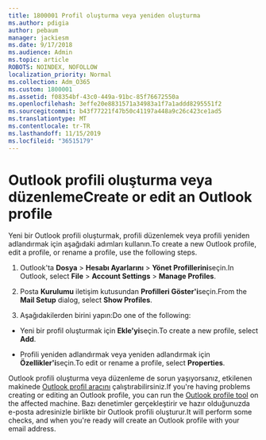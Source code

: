 ```yaml
---
title: 1800001 Profil oluşturma veya yeniden oluşturma
ms.author: pdigia
author: pebaum
manager: jackiesm
ms.date: 9/17/2018
ms.audience: Admin
ms.topic: article
ROBOTS: NOINDEX, NOFOLLOW
localization_priority: Normal
ms.collection: Adm_O365
ms.custom: 1800001
ms.assetid: f08354bf-43c0-449a-91bc-85f76672550a
ms.openlocfilehash: 3effe20e8831571a34983a1f7a1addd8295551f2
ms.sourcegitcommit: b43f77221f47b50c41197a448a9c26c423ce1ad5
ms.translationtype: MT
ms.contentlocale: tr-TR
ms.lasthandoff: 11/15/2019
ms.locfileid: "36515179"
---
```

# <a name="create-or-edit-an-outlook-profile"></a><span data-ttu-id="e1d56-102">Outlook profili oluşturma veya düzenleme</span><span class="sxs-lookup"><span data-stu-id="e1d56-102">Create or edit an Outlook profile</span></span>

<span data-ttu-id="e1d56-103">Yeni bir Outlook profili oluşturmak, profili düzenlemek veya profili yeniden adlandırmak için aşağıdaki adımları kullanın.</span><span class="sxs-lookup"><span data-stu-id="e1d56-103">To create a new Outlook profile, edit a profile, or rename a profile, use the following steps.</span></span>
  
1. <span data-ttu-id="e1d56-104">Outlook'ta **Dosya** \> **Hesabı Ayarlarını** \> **Yönet Profillerini**seçin.</span><span class="sxs-lookup"><span data-stu-id="e1d56-104">In Outlook, select **File** \> **Account Settings** \> **Manage Profiles**.</span></span>
    
2. <span data-ttu-id="e1d56-105">Posta **Kurulumu** iletişim kutusundan **Profilleri Göster'i**seçin.</span><span class="sxs-lookup"><span data-stu-id="e1d56-105">From the **Mail Setup** dialog, select **Show Profiles**.</span></span>
    
3. <span data-ttu-id="e1d56-106">Aşağıdakilerden birini yapın:</span><span class="sxs-lookup"><span data-stu-id="e1d56-106">Do one of the following:</span></span>
    
  - <span data-ttu-id="e1d56-107">Yeni bir profil oluşturmak için **Ekle'yi**seçin.</span><span class="sxs-lookup"><span data-stu-id="e1d56-107">To create a new profile, select **Add**.</span></span>
    
  - <span data-ttu-id="e1d56-108">Profili yeniden adlandırmak veya yeniden adlandırmak için **Özellikler'i**seçin.</span><span class="sxs-lookup"><span data-stu-id="e1d56-108">To edit or rename a profile, select **Properties**.</span></span>
    
<span data-ttu-id="e1d56-109">Outlook profili oluşturma veya düzenleme de sorun yaşıyorsanız, etkilenen makinede [Outlook profil aracını](https://aka.ms/SaRA-OutlookSetupProfile) çalıştırabilirsiniz.</span><span class="sxs-lookup"><span data-stu-id="e1d56-109">If you're having problems creating or editing an Outlook profile, you can run the [Outlook profile tool](https://aka.ms/SaRA-OutlookSetupProfile) on the affected machine.</span></span> <span data-ttu-id="e1d56-110">Bazı denetimler gerçekleştirir ve hazır olduğunuzda e-posta adresinizle birlikte bir Outlook profili oluşturur.</span><span class="sxs-lookup"><span data-stu-id="e1d56-110">It will perform some checks, and when you're ready will create an Outlook profile with your email address.</span></span> 
  

